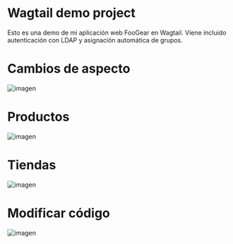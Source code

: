 # Wagtail demo project

Esto es una demo de mi aplicación web FooGear en Wagtail. Viene incluido autenticación con LDAP y asignación automática de grupos.


# Cambios de aspecto

![imagen](https://user-images.githubusercontent.com/91758308/157954314-524a4561-213c-4294-998f-04399185e882.png)

# Productos

![imagen](https://user-images.githubusercontent.com/91758308/157954378-05945634-7d8c-4f22-b9d5-0285fe6dc027.png)

# Tiendas

![imagen](https://user-images.githubusercontent.com/91758308/157954561-b8291da3-0f9d-49fd-9873-c20804eb9ffb.png)

# Modificar código

![imagen](https://user-images.githubusercontent.com/91758308/157955373-cda3200d-17ff-412f-8b4a-b8da06218721.png)
